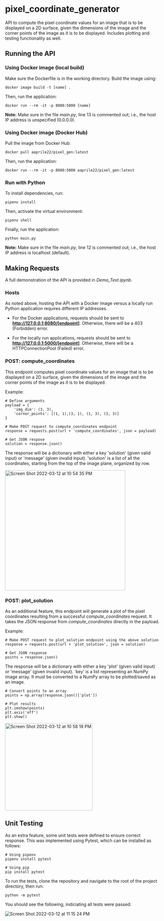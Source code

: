 # pixel_coordinate_generator
API to compute the pixel coordinate values for an image that is to be displayed on a 2D surface, given the dimensions of the image and the corner points of the image as it is to be displayed. Includes plotting and testing functionality as well.

## Running the API
### Using Docker image (local build)
Make sure the Dockerfile is in the working directory. Build the image using: 

```
docker image build -t [name] .
```

Then, run the application:

```
docker run --rm -it -p 8080:5000 [name]
```

**Note:** Make sure in the file _main.py_, line 13 is commented out; i.e., the host IP address is unspecified (0.0.0.0). 

### Using Docker image (Docker Hub)
Pull the image from Docker Hub:

```
docker pull aaprile22/pixel_gen:latest
```

Then, run the application:
```
docker run --rm -it -p 8080:5000 aaprile22/pixel_gen:latest
```

### Run with Python
To install dependencies, run:

```
pipenv install
```

Then, activate the virtual environment:

```
pipenv shell
```

Finally, run the application:

```
python main.py
```

**Note:** Make sure in the file _main.py_, line 12 is commented out; i.e., the host IP address is localhost (default). 

## Making Requests
A full demonstration of the API is provided in _Demo_Test.ipynb_.

### Hosts
As noted above, hosting the API with a Docker image versus a locally run Python application requires different IP addresses. 

* For the Docker applications, requests should be sent to **http://127.0.0.1:8080/[endpoint]**. Otherwise, there will be a 403 (Forbidden) error.

* For the locally run applications, requests should be sent to **http://127.0.0.1:5000/[endpoint]**. Otherwise, there will be a HTTPConnectionPool (Failed) error.


### POST: compute_coordinates
This endpoint computes pixel coordinate values for an image that is to be displayed on a 2D surface, given the dimensions of the image and the corner points of the image as it is to be displayed.

Example:

```
# Define arguments
payload = {
    'img_dim': (3, 3),
    'corner_points': [(1, 1),(3, 1), (1, 3), (3, 3)]
}

# Make POST request to compute_coordinates endpoint
response = requests.post(url + 'compute_coordinates', json = payload)

# Get JSON respose
solution = response.json()
```

The response will be a dictionary with either a key 'solution' (given valid input) or 'message' (given invalid input). 'solution' is a list of all the coordinates, starting from the top of the image plane, organized by row.

<img width="392" alt="Screen Shot 2022-03-12 at 10 54 35 PM" src="https://user-images.githubusercontent.com/49654275/158044392-64886299-487c-4b2c-a59f-d47dd23d05e6.png">

### POST: plot_solution
As an additional feature, this endpoint will generate a plot of the pixel coordinates resulting from a successful _compute_coordinates_ request. It takes the JSON response from _compute_coordinates_ directly in the payload.

Example:

```
# Make POST request to plot_solution endpoint using the above solution
response = requests.post(url + 'plot_solution', json = solution)

# Get JSON response
points = response.json()
```

The response will be a dictionary with either a key 'plot' (given valid input) or 'message' (given invalid input). 'key' is a list representing an NumPy image array. It must be converted to a NumPy array to be plotted/saved as an image.

```
# Convert points to an array
points = np.array(response.json()['plot'])

# Plot results
plt.imshow(points)
plt.axis('off')
plt.show()
```


<img width="285" alt="Screen Shot 2022-03-12 at 10 58 18 PM" src="https://user-images.githubusercontent.com/49654275/158044446-7ef9902c-8d18-43fe-b793-1c24ef06671a.png">

## Unit Testing
As an extra feature, some unit tests were defined to ensure correct response. This was implemented using Pytest, which can be installed as follows:

```
# Using pipenv
pipenv install pytest

# Using pip
pip install pytest
```

To run the tests, clone the repository and navigate to the root of the project directory, then run:

```
python -m pytest
```

You should see the following, indiciating all tests were passed:

![Screen Shot 2022-03-12 at 11 15 24 PM](https://user-images.githubusercontent.com/49654275/158044812-cad7d968-9322-47e2-abdf-1565ee889ee5.png)




